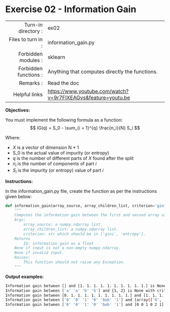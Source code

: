 # Exercise 02 - Information Gain

|                         |                    |
| -----------------------:| ------------------ |
|   Turn-in directory :   |  ex02              |
|   Files to turn in :    |  information_gain.py           |
|   Forbidden modules :   |  sklearn            |
|   Forbidden functions : |  Anything that computes directly the functions. |
|   Remarks :             |  Read the doc      |
|  Helpful links          |  https://www.youtube.com/watch?v=9r7FIXEAGvs&feature=youtu.be |

**Objectives:**

You must implement the following formula as a function: 
$$
IG(q) = S_0 - \sum_{i = 1}^{q} \frac{n_i}{N} S_i 
$$

Where:  
- $X$ is a vector of dimension N * 1
- S_0 is the actual value of impurity (or entropy)
- $q$ is the number of different parts of $X$ found after the split 
- $n_i$ is the number of components of part $i$
- $S_i$ is the impurity (or entropy) value of part $i$


**Instructions:**

In the information_gain.py file, create the function as per the instructions given below:

```python
def information_gain(array_source, array_children_list, criterion='gini'):
    """
    Computes the information gain between the first and second array using the criterion ('gini' or 'entropy').
    Args:
        array_source: a numpy.ndarray list.
        array_children_list: a numpy.ndarray list.
        criterion: str which should be in ['gini', 'entropy'].
    Returns
        IG: information gain as a float
	None if input is not a non-empty numpy.ndarray.
	None if invalid input.
    Raises:
        This function should not raise any Exception.
    """
```

**Output examples:**
```bash
Information gain between [] and [1. 1. 1. 1. 1. 1. 1. 1. 1. 1.] is None with criterion 'gini' and None with criterion 'entropy'
Information gain between ['a' 'a' 'b' 'b'] and {1, 2} is None with criterion 'gini' and None with criterion 'entropy'
Information gain between [0. 1. 1. 1. 1. 1. 1. 1. 1. 1.] and [1. 1. 1. 1. 1. 1. 1. 1. 1. 1.] is 0.18 with criterion 'gini' and 0.4689955935892812 with criterion 'entropy'
Information gain between ['0' '0' '1' '0' 'bob' '1'] and [array(['0', 'bob', '1'], dtype='<U21'), array([0, 0, 1])] is 0.05555555555555561 with criterion 'gini' and 0.20751874963942196 with criterion 'entropy'
Information gain between ['0' '0' '1' '0' 'bob' '1'] and [0 0 1 0 2 1] is 0.0 with criterion 'gini' and 0.0 with criterion 'entropy'
```
